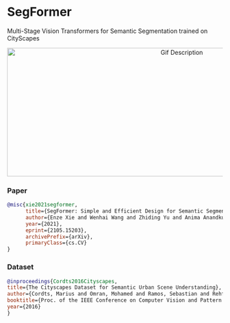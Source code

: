 # SegFormer

Multi-Stage Vision Transformers for Semantic Segmentation trained on CityScapes

<p align="center">
  <img src="https://media.giphy.com/media/wvyJ7GPEHgXx6okZiW/giphy-downsized.gif" alt="Gif Description" width="800" height="300">
</p>


### Paper

```bib
@misc{xie2021segformer,
      title={SegFormer: Simple and Efficient Design for Semantic Segmentation with Transformers}, 
      author={Enze Xie and Wenhai Wang and Zhiding Yu and Anima Anandkumar and Jose M. Alvarez and Ping Luo},
      year={2021},
      eprint={2105.15203},
      archivePrefix={arXiv},
      primaryClass={cs.CV}
}
```

### Dataset

```bib
@inproceedings{Cordts2016Cityscapes,
title={The Cityscapes Dataset for Semantic Urban Scene Understanding},
author={Cordts, Marius and Omran, Mohamed and Ramos, Sebastian and Rehfeld, Timo and Enzweiler, Markus and Benenson, Rodrigo and Franke, Uwe and Roth, Stefan and Schiele, Bernt},
booktitle={Proc. of the IEEE Conference on Computer Vision and Pattern Recognition (CVPR)},
year={2016}
}
```
